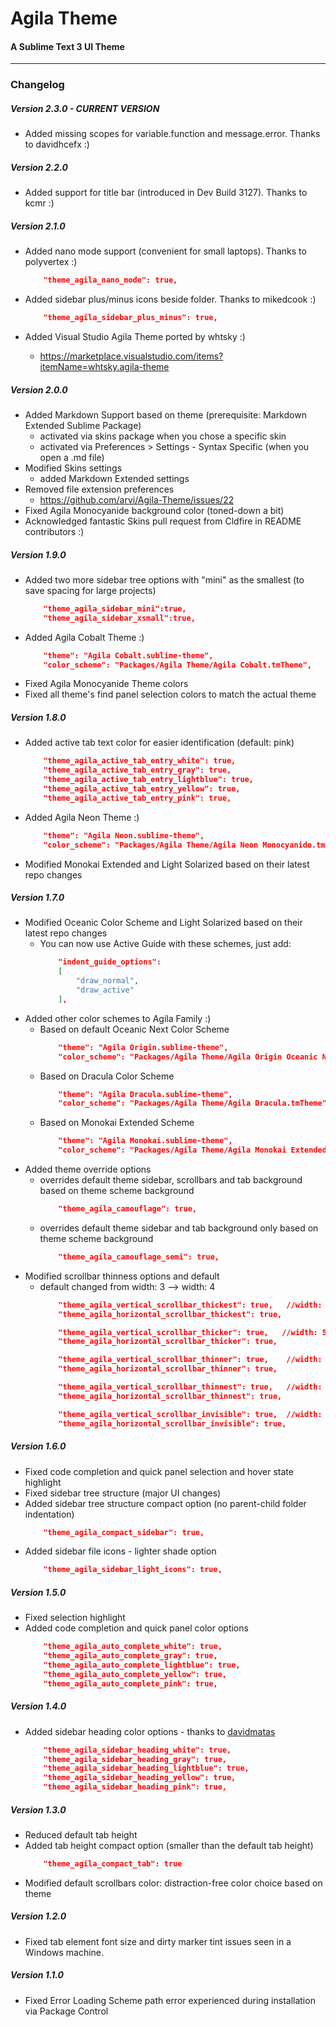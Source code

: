 # Agila Theme
#### A Sublime Text 3 UI Theme
***

### Changelog

##### Version 2.3.0 - CURRENT VERSION
* Added missing scopes for variable.function and message.error. Thanks to davidhcefx :)

##### Version 2.2.0
* Added support for title bar (introduced in Dev Build 3127). Thanks to kcmr :)

##### Version 2.1.0
* Added nano mode support (convenient for small laptops). Thanks to polyvertex :)
    ```json
        "theme_agila_nano_mode": true,
    ```

* Added sidebar plus/minus icons beside folder. Thanks to mikedcook :)
    ```json
        "theme_agila_sidebar_plus_minus": true,
    ```

* Added Visual Studio Agila Theme ported by whtsky :)
    - https://marketplace.visualstudio.com/items?itemName=whtsky.agila-theme

##### Version 2.0.0
* Added Markdown Support based on theme (prerequisite: Markdown Extended Sublime Package)
    - activated via skins package when you chose a specific skin
    - activated via Preferences > Settings - Syntax Specific (when you open a .md file)
* Modified Skins settings
    - added Markdown Extended settings
* Removed file extension preferences
    - https://github.com/arvi/Agila-Theme/issues/22
* Fixed Agila Monocyanide background color (toned-down a bit)
* Acknowledged fantastic Skins pull request from Cldfire in README contributors :)

##### Version 1.9.0
* Added two more sidebar tree options with "mini" as the smallest
(to save spacing for large projects)
    ```json
        "theme_agila_sidebar_mini":true,
        "theme_agila_sidebar_xsmall":true,
    ```
* Added Agila Cobalt Theme :)
    ```json
        "theme": "Agila Cobalt.sublime-theme",
        "color_scheme": "Packages/Agila Theme/Agila Cobalt.tmTheme",
    ```
* Fixed Agila Monocyanide Theme colors
* Fixed all theme's find panel selection colors to match the actual theme

##### Version 1.8.0
* Added active tab text color for easier identification (default: pink)
    ```json
        "theme_agila_active_tab_entry_white": true,
        "theme_agila_active_tab_entry_gray": true,
        "theme_agila_active_tab_entry_lightblue": true,
        "theme_agila_active_tab_entry_yellow": true,
        "theme_agila_active_tab_entry_pink": true,
    ```
* Added Agila Neon Theme :)
    ```json
        "theme": "Agila Neon.sublime-theme",
        "color_scheme": "Packages/Agila Theme/Agila Neon Monocyanide.tmTheme",
    ```
* Modified Monokai Extended and Light Solarized based on their latest repo changes

##### Version 1.7.0
* Modified Oceanic Color Scheme and Light Solarized based on their latest repo changes
    - You can now use Active Guide with these schemes, just add:
        ```json
            "indent_guide_options":
            [
                "draw_normal",
                "draw_active"
            ],
        ```
* Added other color schemes to Agila Family :)
    - Based on default Oceanic Next Color Scheme
        ```json
            "theme": "Agila Origin.sublime-theme",
            "color_scheme": "Packages/Agila Theme/Agila Origin Oceanic Next.tmTheme",
        ```
    - Based on Dracula Color Scheme
        ```json
            "theme": "Agila Dracula.sublime-theme",
            "color_scheme": "Packages/Agila Theme/Agila Dracula.tmTheme",
        ```
    - Based on Monokai Extended Scheme
        ```json
            "theme": "Agila Monokai.sublime-theme",
            "color_scheme": "Packages/Agila Theme/Agila Monokai Extended.tmTheme",
        ```
* Added theme override options
    - overrides default theme sidebar, scrollbars and tab background based on theme scheme background
        ```json
            "theme_agila_camouflage": true,
        ```
    - overrides default theme sidebar and tab background only based on theme scheme background
        ```json
            "theme_agila_camouflage_semi": true,
        ```
* Modified scrollbar thinness options and default
    - default changed from width: 3 --> width: 4
        ```json
            "theme_agila_vertical_scrollbar_thickest": true,   //width: 6
            "theme_agila_horizontal_scrollbar_thickest": true,

            "theme_agila_vertical_scrollbar_thicker": true,   //width: 5
            "theme_agila_horizontal_scrollbar_thicker": true,

            "theme_agila_vertical_scrollbar_thinner": true,    //width: 3
            "theme_agila_horizontal_scrollbar_thinner": true,

            "theme_agila_vertical_scrollbar_thinnest": true,   //width: 2
            "theme_agila_horizontal_scrollbar_thinnest": true,

            "theme_agila_vertical_scrollbar_invisible": true,  //width:  0
            "theme_agila_horizontal_scrollbar_invisible": true,
        ```

##### Version 1.6.0
* Fixed code completion and quick panel selection and hover state highlight
* Fixed sidebar tree structure (major UI changes)
* Added sidebar tree structure compact option (no parent-child folder indentation)
    ```json
        "theme_agila_compact_sidebar": true,
    ```
* Added sidebar file icons - lighter shade option
    ```json
        "theme_agila_sidebar_light_icons": true,
    ```

##### Version 1.5.0
* Fixed selection highlight
* Added code completion and quick panel color options
    ```json
        "theme_agila_auto_complete_white": true,
        "theme_agila_auto_complete_gray": true,
        "theme_agila_auto_complete_lightblue": true,
        "theme_agila_auto_complete_yellow": true,
        "theme_agila_auto_complete_pink": true,
    ```

##### Version 1.4.0
* Added sidebar heading color options - thanks to [davidmatas](https://github.com/davidmatas)
    ```json
        "theme_agila_sidebar_heading_white": true,
        "theme_agila_sidebar_heading_gray": true,
        "theme_agila_sidebar_heading_lightblue": true,
        "theme_agila_sidebar_heading_yellow": true,
        "theme_agila_sidebar_heading_pink": true,
    ```

##### Version 1.3.0
* Reduced default tab height
* Added tab height compact option (smaller than the default tab height)
    ```json
        "theme_agila_compact_tab": true
    ```
* Modified default scrollbars color: distraction-free color choice based on theme

##### Version 1.2.0
* Fixed tab element font size and dirty marker tint issues seen in a Windows machine.

##### Version 1.1.0
* Fixed Error Loading Scheme path error experienced during installation via Package Control
